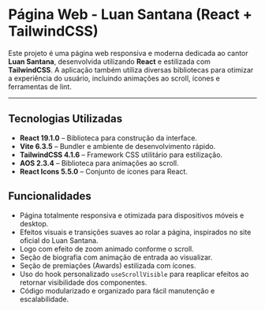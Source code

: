 # Página Web - Luan Santana (React + TailwindCSS)

Este projeto é uma página web responsiva e moderna dedicada ao cantor **Luan Santana**, desenvolvida utilizando **React** e estilizada com **TailwindCSS**. A aplicação também utiliza diversas bibliotecas para otimizar a experiência do usuário, incluindo animações ao scroll, ícones e ferramentas de lint.

---

## Tecnologias Utilizadas

- **React 19.1.0** – Biblioteca para construção da interface.
- **Vite 6.3.5** – Bundler e ambiente de desenvolvimento rápido.
- **TailwindCSS 4.1.6** – Framework CSS utilitário para estilização.
- **AOS 2.3.4** – Biblioteca para animações ao scroll.
- **React Icons 5.5.0** – Conjunto de ícones para React.

## Funcionalidades

- Página totalmente responsiva e otimizada para dispositivos móveis e desktop.
- Efeitos visuais e transições suaves ao rolar a página, inspirados no site oficial do Luan Santana.
- Logo com efeito de zoom animado conforme o scroll.
- Seção de biografia com animação de entrada ao visualizar.
- Seção de premiações (Awards) estilizada com ícones.
- Uso do hook personalizado `useScrollVisible` para reaplicar efeitos ao retornar visibilidade dos componentes.
- Código modularizado e organizado para fácil manutenção e escalabilidade.
